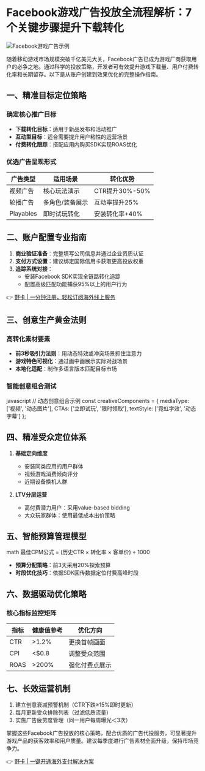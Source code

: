 # Facebook游戏广告投放全流程解析：7个关键步骤提升下载转化

![Facebook游戏广告示例](https://bbtdd.com/wp-content/uploads/img/63104376299.webp)

随着移动游戏市场规模突破千亿美元大关，Facebook广告已成为游戏厂商获取用户的必争之地。通过科学的投放策略，开发者可有效提升游戏下载量、用户付费转化率和长期留存。以下是从账户创建到效果优化的完整操作指南。

## 一、精准目标定位策略
### 确定核心推广目标
- **下载转化目标**：适用于新品发布和活动推广
- **互动型目标**：适合需要提升用户粘性的运营场景
- **付费转化跟踪**：搭配应用内购买SDK实现ROAS优化

### 优选广告呈现形式
| 广告类型   | 适用场景           | 转化优势        |
|------------|--------------------|-----------------|
| 视频广告   | 核心玩法演示       | CTR提升30%-50%  |
| 轮播广告   | 多角色/装备展示    | 互动率提升25%   | 
| Playables | 即时试玩转化       | 安装转化率+40%  |

## 二、账户配置专业指南
1. **商业验证准备**：完整填写公司信息并通过企业资质认证
2. **支付方式设置**：建议绑定国际信用卡获取更高投放权重
3. **追踪系统对接**：  
   - 安装Facebook SDK实现全链路转化追踪
   - 配置高级匹配功能捕获95%以上的用户行为

👉 [野卡 | 一分钟注册，轻松订阅海外线上服务](https://bbtdd.com/yeka)

## 三、创意生产黄金法则
### 高转化素材要素
- **前3秒吸引力法则**：用动态特效或冲突场景抓住注意力
- **游戏特色可视化**：通过画中画展示实际对战场景
- **本地化适配**：制作多语言版本匹配目标市场

### 智能创意组合测试
javascript
// 动态创意组合示例
const creativeComponents = {
  mediaType: ['视频', '动态图片'],
  CTAs: ['立即试玩', '限时领取'],
  textStyle: ['霓虹字效', '动态字幕']
};


## 四、精准受众定位体系
1. **基础定向维度**  
   - 安装同类应用的用户群体
   - 视频游戏消费倾向评分
   - 近期设备换机人群

2. **LTV分层运营**  
   - 高付费潜力用户：采用value-based bidding
   - 大众玩家群体：使用最低成本出价策略

## 五、智能预算管理模型
math
最佳CPM公式 = (历史CTR × 转化率 × 客单价) ÷ 1000

- **预算分配策略**：前3天采用20%探索预算
- **时段优化技巧**：依据SDK回传数据定位付费高峰时段

## 六、数据驱动优化策略
### 核心指标监控矩阵
| 指标          | 健康值参考     | 优化方向           |
|---------------|----------------|--------------------|
| CTR           | >1.2%         | 更换首帧画面       |
| CPI           | <$0.8         | 调整受众范围       |
| ROAS          | >200%         | 强化付费点展示     |

## 七、长效运营机制
1. 建立创意衰减预警机制（CTR下跌≥15%即时更新）
2. 每月更新受众排除列表（过滤低质流量）
3. 实施广告疲劳度管理（同一用户每周曝光＜3次）

掌握这些Facebook广告投放的核心策略，配合优质的广告代投服务，可显著提升游戏产品的获客效率和用户质量。建议每季度进行广告素材全面升级，保持市场竞争力。

👉 [野卡 | 一键开通海外支付解决方案](https://bbtdd.com/yeka)